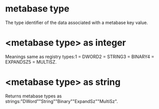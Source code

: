 # metabase type

The type identifier of the data associated with a metabase key value.

# &lt;metabase type&gt; as integer

Meanings same as registry types:1 = DWORD2 = STRING3 = BINARY4 = EXPANDSZ5 = MULTISZ.

# &lt;metabase type&gt; as string

Returns metabase types as strings:&quot;DWord&quot;&quot;String&quot;&quot;Binary&quot;&quot;ExpandSz&quot;&quot;MultiSz&quot;.
